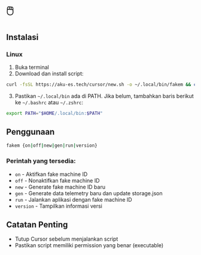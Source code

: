 # 🖱️

## Instalasi

### Linux
1. Buka terminal
2. Download dan install script:
```bash
curl -fsSL https://aku-es.tech/cursor/new.sh -o ~/.local/bin/fakem && chmod +x ~/.local/bin/fakem
```
3. Pastikan `~/.local/bin` ada di PATH. Jika belum, tambahkan baris berikut ke `~/.bashrc` atau `~/.zshrc`:
```bash
export PATH="$HOME/.local/bin:$PATH"
```

## Penggunaan

```bash
fakem {on|off|new|gen|run|version}
```

### Perintah yang tersedia:
- `on` - Aktifkan fake machine ID
- `off` - Nonaktifkan fake machine ID
- `new` - Generate fake machine ID baru
- `gen` - Generate data telemetry baru dan update storage.json
- `run` - Jalankan aplikasi dengan fake machine ID
- `version` - Tampilkan informasi versi

## Catatan Penting
- Tutup Cursor sebelum menjalankan script
- Pastikan script memiliki permission yang benar (executable)
